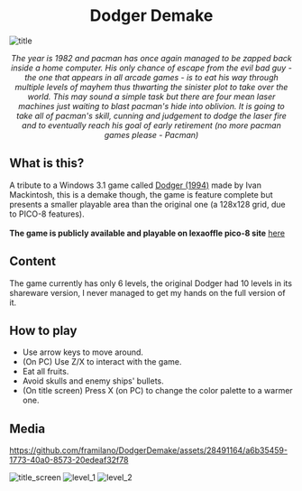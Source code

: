 <div align="center"><h1>Dodger Demake</h1></div>

![title](https://github.com/framilano/DodgerDemake/assets/28491164/79a5ea5c-4c69-46a5-823a-6f7b847c9ee7)

<p align="center">
  <em>
The year is 1982 and pacman has once again managed to be zapped 
back inside a home computer. His only chance of escape from the
evil bad guy - the one that appears in all arcade games - is to 
eat his way through multiple levels of mayhem thus thwarting the 
sinister plot to take over the world. This may sound a simple task but there are four mean laser machines 
just waiting to blast pacman's hide into oblivion. It is going to take all of pacman's skill, cunning and judgement to 
dodge the laser fire and to eventually reach his goal of early 
retirement (no more pacman games please - Pacman)
</em>
</p>

## What is this?
A tribute to a Windows 3.1 game called [Dodger (1994)](https://archive.org/details/Dodger_1020#) made by Ivan Mackintosh, this is a demake though, the game is feature complete but presents a smaller playable area than the original one (a 128x128 grid, due to PICO-8 features).\
\
**The game is publicly available and playable on lexaoffle pico-8 site** [here](https://www.lexaloffle.com/bbs/?tid=141398)

## Content
The game currently has only 6 levels, the original Dodger had 10 levels in its shareware version, I never managed to get my hands on the full version of it.

## How to play
- Use arrow keys to move around.
- (On PC) Use Z/X to interact with the game.
- Eat all fruits.
- Avoid skulls and enemy ships' bullets.
- (On title screen) Press X (on PC) to change the color palette to a warmer one.
  
## Media
https://github.com/framilano/DodgerDemake/assets/28491164/a6b35459-1773-40a0-8573-20edeaf32f78

![title_screen](https://github.com/framilano/DodgerDemake/assets/28491164/7cedd449-e164-40e7-9aa5-ead4344a3d2a)
![level_1](https://github.com/framilano/DodgerDemake/assets/28491164/a02cff9c-08e3-429d-931b-81dbb105b5e0)
![level_2](https://github.com/framilano/DodgerDemake/assets/28491164/e288c998-9162-4ad8-a4e0-efaeca9f2f79)
